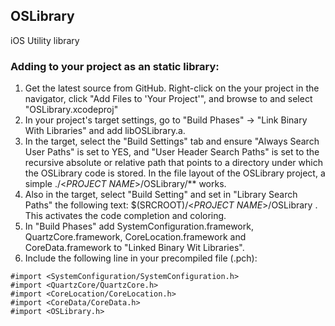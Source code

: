 OSLibrary
---------

iOS Utility library

### Adding to your project as an static library:


1. Get the latest source from GitHub. Right-click on the your project in the navigator, click "Add Files to 'Your Project'", and browse to and select "OSLibrary.xcodeproj"
2. In your project's target settings, go to "Build Phases" -> "Link Binary With Libraries" and add libOSLibrary.a.
3. In the target, select the "Build Settings" tab and ensure "Always Search User Paths" is set to YES, and "User Header Search Paths" is set to the recursive absolute or relative path that points to a directory under which the OSLibrary code is stored. In the file layout of the OSLibrary project, a simple ./<_PROJECT NAME_>/OSLibrary/** works.
4. Also in the target, select "Build Setting" and set in "Library Search Paths" the following text: $(SRCROOT)/<_PROJECT NAME_>/OSLibrary . This activates the code completion and coloring.
5. In "Build Phases" add SystemConfiguration.framework, QuartzCore.framework, CoreLocation.framework and CoreData.framework to "Linked Binary Wit Libraries".
6. Include the following line in your precompiled file (.pch):  

```
#import <SystemConfiguration/SystemConfiguration.h>
#import <QuartzCore/QuartzCore.h>
#import <CoreLocation/CoreLocation.h>
#import <CoreData/CoreData.h>
#import <OSLibrary.h>
```

